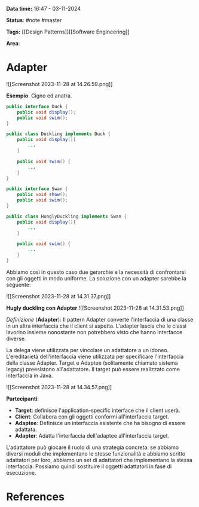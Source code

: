 **Data time:** 16:47 - 03-11-2024

**Status**: #note #master 

**Tags:** [[Design Patterns]][[Software Engineering]]

**Area**: 
# Adapter

![[Screenshot 2023-11-28 at 14.26.59.png]]

**Esempio**. Cigno ed anatra.
```java
public interface Duck {
	public void display();
	public void swim();
}

public class Duckling implements Duck {
	public void display(){
		...
	}

	public void swim() {
		...
	}
}
```

```java
public interface Swan {
	public void show();
	public void swim();
}

public class HunglyDuckling implements Swan {
	public void display(){
		...
	}

	public void swim() {
		...
	}
}
```

Abbiamo così in questo caso due gerarchie e la necessità di confrontarsi con gli oggetti in modo uniforme. La soluzione con un adapter sarebbe la seguente:

![[Screenshot 2023-11-28 at 14.31.37.png]]

**Hugly duckling con Adapter**
![[Screenshot 2023-11-28 at 14.31.53.png]]

*Definizione* (**Adapter**): Il pattern Adapter converte l'interfaccia di una classe in un altra interfaccia che il client si aspetta. L'adapter lascia che le classi lavorino insieme nonostante non potrebbero visto che hanno interfacce diverse.

La delega viene utilizzata per vincolare un adattatore a un idoneo. L'ereditarietà dell'interfaccia viene utilizzata per specificare l'interfaccia della classe Adapter.
Target e Adaptee (solitamente chiamato sistema legacy) preesistono all'adattatore.
Il target può essere realizzato come interfaccia in Java.

![[Screenshot 2023-11-28 at 14.34.57.png]]

**Partecipanti**:
- **Target**: definisce l'application-specific interface che il client userà.
- **Client**: Collabora con gli oggetti conformi all'interfaccia target.
- **Adaptee**: Definisce un interfaccia esistente che ha bisogno di essere adattata.
- **Adapter**: Adatta l'interfaccia dell'adaptee all'interfaccia target.

L'adattatore può giocare il ruolo di una strategia concreta: se abbiamo diversi moduli
che implementano le stesse funzionalità e abbiamo scritto adattatori per loro, abbiamo un set di adattatori che implementano la stessa interfaccia. Possiamo quindi sostituire il
oggetti adattatori in fase di esecuzione.

# References